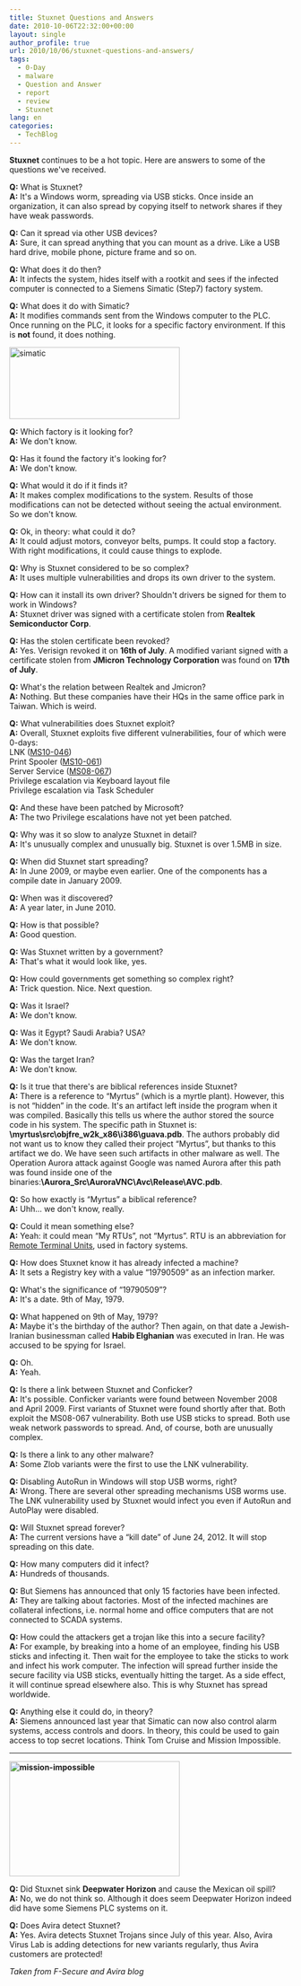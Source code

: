 ```yaml
---
title: Stuxnet Questions and Answers
date: 2010-10-06T22:32:00+00:00
layout: single
author_profile: true
url: 2010/10/06/stuxnet-questions-and-answers/
tags:
  - 0-Day
  - malware
  - Question and Answer
  - report
  - review
  - Stuxnet
lang: en
categories: 
  - TechBlog
---
```

**Stuxnet** continues to be a hot topic. Here are answers to some of the questions we've received.

**Q:** What is Stuxnet?  
**A:** It's a Windows worm, spreading via USB sticks. Once inside an organization, it can also spread by copying itself to network shares if they have weak passwords. 

**Q:** Can it spread via other USB devices?  
**A:** Sure, it can spread anything that you can mount as a drive. Like a USB hard drive, mobile phone, picture frame and so on. 

**Q:** What does it do then?  
**A:** It infects the system, hides itself with a rootkit and sees if the infected computer is connected to a Siemens Simatic (Step7) factory system. 

**Q:** What does it do with Simatic?  
**A:** It modifies commands sent from the Windows computer to the PLC. Once running on the PLC, it looks for a specific factory environment. If this is **not** found, it does nothing. 

[<img title="simatic" border="0" alt="simatic" src="http://lh5.ggpht.com/_vaUVXcmC3OI/TKzxW9QBDEI/AAAAAAAACl0/CXuiKvsnc1A/simatic_thumb%5B1%5D.png?imgmax=800" width="304" height="128" />](http://lh6.ggpht.com/_vaUVXcmC3OI/TKzxLi6zuhI/AAAAAAAAClw/5r30llZlu4o/s1600-h/simatic%5B3%5D.png)

**Q:** Which factory is it looking for?  
**A:** We don't know. 

**Q:** Has it found the factory it's looking for?  
**A:** We don't know. 

**Q:** What would it do if it finds it?  
**A:** It makes complex modifications to the system. Results of those modifications can not be detected without seeing the actual environment. So we don't know. 

**Q:** Ok, in theory: what could it do?  
**A:** It could adjust motors, conveyor belts, pumps. It could stop a factory. With right modifications, it could cause things to explode. 

**Q:** Why is Stuxnet considered to be so complex?  
**A:** It uses multiple vulnerabilities and drops its own driver to the system. 

**Q:** How can it install its own driver? Shouldn't drivers be signed for them to work in Windows?  
**A:** Stuxnet driver was signed with a certificate stolen from **Realtek Semiconductor Corp**. 

**Q:** Has the stolen certificate been revoked?  
**A:** Yes. Verisign revoked it on **16th of July**. A modified variant signed with a certificate stolen from **JMicron Technology Corporation** was found on **17th of July**. 

**Q:** What's the relation between Realtek and Jmicron?  
**A:** Nothing. But these companies have their HQs in the same office park in Taiwan. Which is weird. 

**Q:** What vulnerabilities does Stuxnet exploit?  
**A:** Overall, Stuxnet exploits five different vulnerabilities, four of which were 0-days:  
LNK ([MS10-046](http://www.microsoft.com/technet/security/bulletin/ms10-046.mspx))  
Print Spooler ([MS10-061](http://www.microsoft.com/technet/security/bulletin/ms10-061.mspx))  
Server Service ([MS08-067](http://www.microsoft.com/technet/security/bulletin/ms08-067.mspx))  
Privilege escalation via Keyboard layout file  
Privilege escalation via Task Scheduler 

**Q:** And these have been patched by Microsoft?  
**A:** The two Privilege escalations have not yet been patched. 

**Q:** Why was it so slow to analyze Stuxnet in detail?  
**A:** It's unusually complex and unusually big. Stuxnet is over 1.5MB in size. 

**Q:** When did Stuxnet start spreading?  
**A:** In June 2009, or maybe even earlier. One of the components has a compile date in January 2009. 

**Q:** When was it discovered?  
**A:** A year later, in June 2010. 

**Q:** How is that possible?  
**A:** Good question. 

**Q:** Was Stuxnet written by a government?  
**A:** That's what it would look like, yes. 

**Q:** How could governments get something so complex right?  
**A:** Trick question. Nice. Next question. 

**Q:** Was it Israel?  
**A:** We don't know. 

**Q:** Was it Egypt? Saudi Arabia? USA?  
**A:** We don't know. 

**Q:** Was the target Iran?  
**A:** We don't know. 

**Q:** Is it true that there's are biblical references inside Stuxnet?  
**A:** There is a reference to “Myrtus” (which is a myrtle plant). However, this is not “hidden” in the code. It's an artifact left inside the program when it was compiled. Basically this tells us where the author stored the source code in his system. The specific path in Stuxnet is: **\myrtus\src\objfre\_w2k\_x86\i386\guava.pdb**. The authors probably did not want us to know they called their project “Myrtus”, but thanks to this artifact we do. We have seen such artifacts in other malware as well. The Operation Aurora attack against Google was named Aurora after this path was found inside one of the binaries:**\Aurora_Src\AuroraVNC\Avc\Release\AVC.pdb**. 

**Q:** So how exactly is “Myrtus” a biblical reference?  
**A:** Uhh… we don't know, really. 

**Q:** Could it mean something else?  
**A:** Yeah: it could mean “My RTUs”, not “Myrtus”. RTU is an abbreviation for [Remote Terminal Units](http://en.wikipedia.org/wiki/SCADA#Remote_Terminal_Unit_.28RTU.29), used in factory systems. 

**Q:** How does Stuxnet know it has already infected a machine?  
**A:** It sets a Registry key with a value “19790509” as an infection marker. 

**Q:** What's the significance of “19790509”?  
**A:** It's a date. 9th of May, 1979. 

**Q:** What happened on 9th of May, 1979?  
**A:** Maybe it's the birthday of the author? Then again, on that date a Jewish-Iranian businessman called **Habib Elghanian** was executed in Iran. He was accused to be spying for Israel. 

**Q:** Oh.  
**A:** Yeah. 

**Q:** Is there a link between Stuxnet and Conficker?  
**A:** It's possible. Conficker variants were found between November 2008 and April 2009. First variants of Stuxnet were found shortly after that. Both exploit the MS08-067 vulnerability. Both use USB sticks to spread. Both use weak network passwords to spread. And, of course, both are unusually complex. 

**Q:** Is there a link to any other malware?  
**A:** Some Zlob variants were the first to use the LNK vulnerability. 

**Q:** Disabling AutoRun in Windows will stop USB worms, right?  
**A:** Wrong. There are several other spreading mechanisms USB worms use. The LNK vulnerability used by Stuxnet would infect you even if AutoRun and AutoPlay were disabled. 

**Q:** Will Stuxnet spread forever?  
**A:** The current versions have a “kill date” of June 24, 2012. It will stop spreading on this date. 

**Q:** How many computers did it infect?  
**A:** Hundreds of thousands. 

**Q:** But Siemens has announced that only 15 factories have been infected.  
**A:** They are talking about factories. Most of the infected machines are collateral infections, i.e. normal home and office computers that are not connected to SCADA systems. 

**Q:** How could the attackers get a trojan like this into a secure facility?  
**A:** For example, by breaking into a home of an employee, finding his USB sticks and infecting it. Then wait for the employee to take the sticks to work and infect his work computer. The infection will spread further inside the secure facility via USB sticks, eventually hitting the target. As a side effect, it will continue spread elsewhere also. This is why Stuxnet has spread worldwide. 

**Q:** Anything else it could do, in theory?  
**A:** Siemens announced last year that Simatic can now also control alarm systems, access controls and doors. In theory, this could be used to gain access to top secret locations. Think Tom Cruise and Mission Impossible. 

**** 

**[<img title="mission-impossible" border="0" alt="mission-impossible" src="http://lh4.ggpht.com/_vaUVXcmC3OI/TKzx4B_LaVI/AAAAAAAACl8/zCFzoZtHACE/mission-impossible_thumb%5B1%5D.jpg?imgmax=800" width="304" height="205" />](http://lh5.ggpht.com/_vaUVXcmC3OI/TKzxlSKbHaI/AAAAAAAACl4/dASgmrViRyI/s1600-h/mission-impossible%5B3%5D.jpg)**

**Q:** Did Stuxnet sink **Deepwater Horizon** and cause the Mexican oil spill?  
**A:** No, we do not think so. Although it does seem Deepwater Horizon indeed did have some Siemens PLC systems on it. 

**Q:** Does Avira detect Stuxnet?  
**A:** Yes. Avira detects Stuxnet Trojans since July of this year. Also, Avira Virus Lab is adding detections for new variants regularly, thus Avira customers are protected!

_Taken from F-Secure and Avira blog_